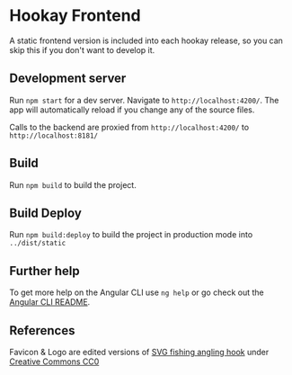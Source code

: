 # Hookay Frontend

A static frontend version is included into each hookay release, so you can skip this if you don't want to develop it.

## Development server

Run `npm start` for a dev server. Navigate to `http://localhost:4200/`. The app will automatically reload if you change any of the source files.

Calls to the backend are proxied from `http://localhost:4200/` to `http://localhost:8181/`

## Build

Run `npm build` to build the project. 

## Build Deploy

Run `npm build:deploy` to build the project in production mode into `../dist/static`

## Further help

To get more help on the Angular CLI use `ng help` or go check out the [Angular CLI README](https://github.com/angular/angular-cli/blob/master/README.md).

## References

Favicon & Logo are edited versions of [SVG fishing angling hook](https://svgsilh.com/image/1747990.html)
under [Creative Commons CC0](https://creativecommons.org/publicdomain/zero/1.0/deed.en) 

